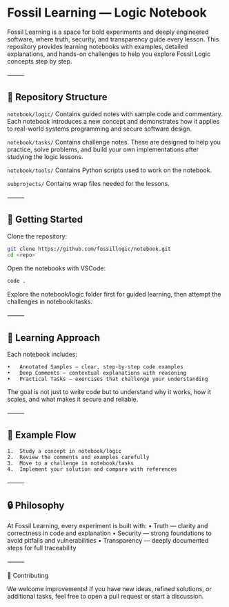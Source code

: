 # Fossil Learning — Logic Notebook

Fossil Learning is a space for bold experiments and deeply engineered software, where truth, security, and transparency guide every lesson.
This repository provides learning notebooks with examples, detailed explanations, and hands-on challenges to help you explore Fossil Logic concepts step by step.

⸻

## 📂 Repository Structure

`notebook/logic/` Contains guided notes with sample code and commentary. Each notebook introduces a new concept and demonstrates how it applies to real-world systems programming and secure software design.

`notebook/tasks/` Contains challenge notes. These are designed to help you practice, solve problems, and build your own implementations after studying the logic lessons.

`notebook/tools/` Contains Python scripts used to work on the notebook.

`subprojects/` Contains wrap files needed for the lessons.

⸻

## 🚀 Getting Started
	
Clone the repository:

```zsh
git clone https://github.com/fossillogic/notebook.git
cd <repo>
```

Open the notebooks with VSCode:

```zsh
code .
```

Explore the notebook/logic folder first for guided learning, then attempt the challenges in notebook/tasks.

⸻

## 🎯 Learning Approach

Each notebook includes:

	•	Annotated Samples — clear, step-by-step code examples
	•	Deep Comments — contextual explanations with reasoning
	•	Practical Tasks — exercises that challenge your understanding

The goal is not just to write code but to understand why it works, how it scales, and what makes it secure and reliable.

⸻

## 🧩 Example Flow

	1.	Study a concept in notebook/logic
	2.	Review the comments and examples carefully
	3.	Move to a challenge in notebook/tasks
	4.	Implement your solution and compare with references

⸻

## 🔒 Philosophy

At Fossil Learning, every experiment is built with:
	•	Truth — clarity and correctness in code and explanation
	•	Security — strong foundations to avoid pitfalls and vulnerabilities
	•	Transparency — deeply documented steps for full traceability

⸻

🤝 Contributing

We welcome improvements! If you have new ideas, refined solutions, or additional tasks, feel free to open a pull request or start a discussion.
